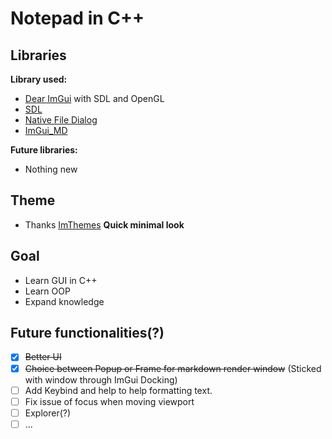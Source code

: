 # Notepad in C++

## Libraries

**Library used:**

- [Dear ImGui](https://github.com/ocornut/imgui) with SDL and OpenGL
- [SDL](https://www.libsdl.org/)
- [Native File Dialog](https://github.com/mlabbe/nativefiledialog)
- [ImGui_MD](https://github.com/mekhontsev/imgui_md)

**Future libraries:**

- Nothing new

## Theme

- Thanks [ImThemes](https://github.com/Patitotective/ImThemes) **Quick minimal look**

## Goal

- Learn GUI in C++
- Learn OOP
- Expand knowledge

## Future functionalities(?)

- [X] ~~Better UI~~
- [X] ~~Choice between Popup or Frame for markdown render window~~ (Sticked with window through ImGui Docking)
- [ ] Add Keybind and help to help formatting text.
- [ ] Fix issue of focus when moving viewport
- [ ] Explorer(?)
- [ ] ...